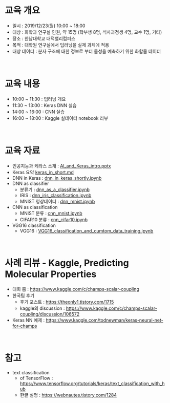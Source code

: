 # 교육 개요

  - 일시 : 2019/12/23(월) 10:00 ~ 18:00
  - 대상 : 화학과 연구실 인원, 약 15명 (학부생 8명, 석사과정생 4명, 교수 1명, 기타) 
  - 장소 : 한남대학교 대덕밸리컴퍼스
  - 목적 : 대학원 연구실에서 딥러닝을 실제 과제에 적용
  - 대상 데이터 : 분자 구조에 대한 정보로 부터 물성을 예측하기 위한 화합물 데이터


<br>
  
# 교육 내용

  - 10:00 ~ 11:30 : 딥러닝 개요
  - 11:30 ~ 13:00 : Keras DNN 실습
  - 14:00 ~ 16:00 : CNN 실습
  - 16:00 ~ 18:00 : Kaggle 실데이터 notebook 리뷰
  

<br>

# 교육 자료

- 인공지능과 케라스 소개 : [AI_and_Keras_intro.pptx](material/AI_and_Keras_intro.pptx)
- Keras 요약 [keras_in_short.md](material/keras_in_short.md)
- DNN in Keras : [dnn_in_keras_shortly.ipynb](material/dnn_in_keras_shortly.ipynb)
- DNN as classifier
    - 분류기 : [dnn_as_a_classifier.ipynb](material/dnn_as_a_classifier.ipynb)
    - IRIS : [dnn_iris_classification.ipynb](material/dnn_iris_classification.ipynb)
    - MNIST 영상데이터 : [dnn_mnist.ipynb](material/dnn_mnist.ipynb)
- CNN as classification
    - MNIST 분류 : [cnn_mnist.ipynb](material/cnn_mnist.ipynb)
    - CIFAR10 분류 : [cnn_cifar10.ipynb](material/cnn_cifar10.ipynb)
- VGG16 classification
    - VGG16 : [VGG16_classification_and_cumtom_data_training.ipynb](material/VGG16_classification_and_cumtom_data_training.ipynb)


<br>

# 사례 리뷰 - Kaggle, Predicting Molecular Properties

- 대회 홈 : https://www.kaggle.com/c/champs-scalar-coupling
- 한국팀 후기
    - 후기 포스트 : https://theonly1.tistory.com/1715
    - kaggle의 discussion : https://www.kaggle.com/c/champs-scalar-coupling/discussion/106572
- Keras NN 예제 : https://www.kaggle.com/todnewman/keras-neural-net-for-champs


<br>

# 참고

- text classification
    - of TensorFlow : https://www.tensorflow.org/tutorials/keras/text_classification_with_hub
    - 한글 설명 : https://webnautes.tistory.com/1284


    
